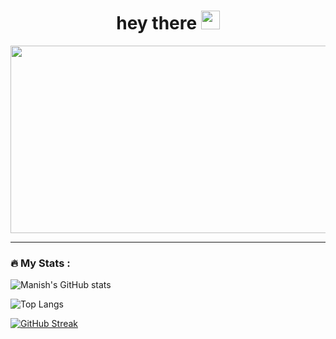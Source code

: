 
<h1 align="center">
  hey there
  <img src="https://media.giphy.com/media/hvRJCLFzcasrR4ia7z/giphy.gif" width="30px"/>
</h1>


<div align="center">
  <img src="https://media.giphy.com/media/fwbZnTftCXVocKzfxR/giphy.gif" width="600" height="300"/>
</div>


---

### :fire: My Stats :

![Manish's GitHub stats](https://github-readme-stats.vercel.app/api?username=manish-xyz&theme=radical&show_icons=true)

![Top Langs](https://github-readme-stats.vercel.app/api/top-langs/?username=manish-xyz&theme=tokyonight)

[![GitHub Streak](https://github-readme-streak-stats.herokuapp.com/?user=manish-xyz&theme=radical)](https://git.io/streak-stats)
